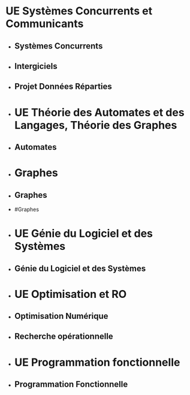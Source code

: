 # UE Systèmes Concurrents et Communicants
- ## Systèmes Concurrents
- ## Intergiciels
- ## Projet Données Réparties
- # UE Théorie des Automates et des Langages, Théorie des Graphes
- ## Automates
- # Graphes
- ## Graphes
- #Graphes
- # UE Génie du Logiciel et des Systèmes
- ## Génie du Logiciel et des Systèmes
- # UE Optimisation et RO
- ## Optimisation Numérique
- ## Recherche opérationnelle
- # UE Programmation fonctionnelle
- ## Programmation Fonctionnelle